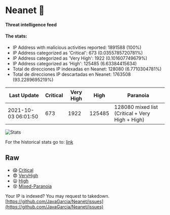 # Neanet :hocho:
#### Threat intelligence feed
#### The stats:

- IP Address with malicious activities reported: 1891588 (100%)
- IP Address categorized as 'Critical':  673 (0.0355785720781%)
- IP Address categorized as 'Very High':  1922 (0.101607749679%)
- IP Address categorized as 'High':  125485 (6.63384415634)
- Total de direcciones IP indexadas en Neanet:  128080 (6.7710304781%)
- Total de direcciones IP descartadas en Neanet:  1763508 (93.2289695219%)

| Last Update | Critical | Very High | High | Paranoia |
| --- | --- | --- | --- | --- |
| 2021-10-03 06:01:50 | 673 | 1922 | 125485 | 128080 mixed list (Critical + Very High + High)|

![Stats](https://docs.google.com/spreadsheets/d/e/2PACX-1vSnaNMIXVabIpDJjufMlzH7poXnshF3mgd8Is1g9ytUEzVsP5my4Trn8f-xkoLLQ38xpL3HtmUexLo6/pubchart?oid=501124687&format=image)

For the historical stats go to: [link](/stats.csv)
## Raw
- :scream: [Critical](https://raw.githubusercontent.com/JavaGarcia/Neanet/master/blacklists/neanet_critical.txt)
- :fearful: [VeryHigh](https://raw.githubusercontent.com/JavaGarcia/Neanet/master/blacklists/neanet_veryHigh.txtt)
- :frowning: [High](https://raw.githubusercontent.com/JavaGarcia/Neanet/master/blacklists/neanet_high.txt)
- :dizzy_face: [Mixed-Paranoia](https://raw.githubusercontent.com/JavaGarcia/Neanet/master/blacklists/neanet_all.txt)


Your IP is indexed? You may request to takedown. [https://github.com/JavaGarcia/Neanet/issues](https://github.com/JavaGarcia/Neanet/issues)











































































































































































































































































































































































































































































































































































































































































































































































































































































































































































































































































































































































































































































































































































































































































































































































































































































































































































































































































































































































































































































































































































































































































































































































































































































































































































































































































































































































































































































































































































































































































































































































































































































































































































































































































































































































































































































































































































































































































































































































































































































































































































































































































































































































































































































































































































































































































































































































































































































































































































































































































































































































































































































































































































































































































































































































































































































































































































































































































































































































































































































































































































































































































































































































































































































































































































































































































































































































































































































































































































































































































































































































































































































































































































































































































































































































































































































































































































































































































































































































































































































































































































































































































































































































































































































































































































































































































































































































































































































































































































































































































































































































































































































































































































































